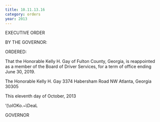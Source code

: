 ```yaml
---
title: 10.11.13.16
category: orders
year: 2013
---
```

 

EXECUTIVE ORDER

BY THE GOVERNOR:

ORDERED:

That the Honorable Kelly H. Gay of Fulton County, Georgia, is
reappointed as a member of the Board of Driver Services, for a
term of office ending June 30, 2019.

The Honorable Kelly H. Gay
3374 Habersham Road NW
Atlanta, Georgia 30305

This eleventh day of October, 2013

‘(\oIOKo.~\DeaL

GOVERNOR

